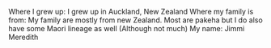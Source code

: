 Where I grew up: I grew up in Auckland, New Zealand
Where my family is from: My family are mostly from new Zealand. Most are pakeha but I do also have some Maori lineage as well (Although not much)
My name: Jimmi Meredith